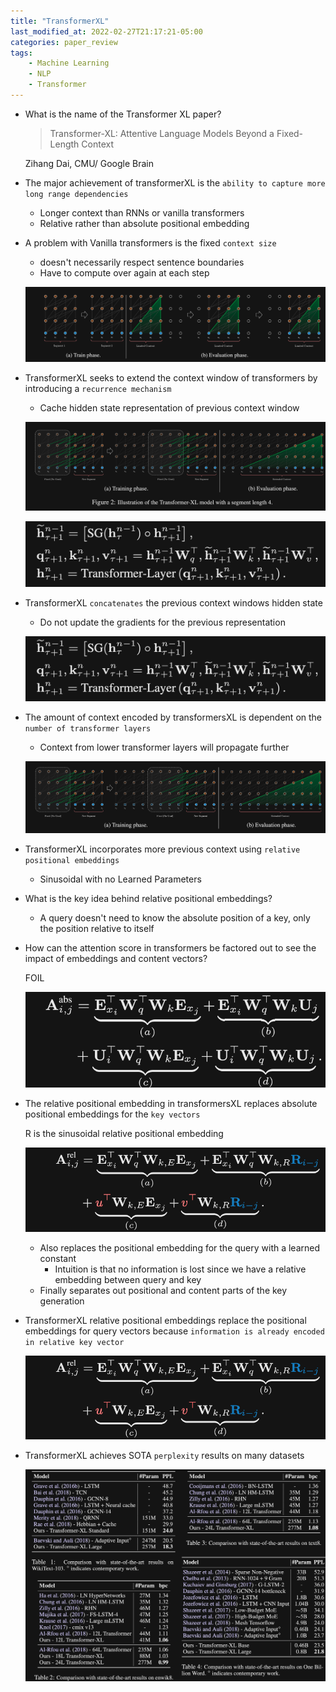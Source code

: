 ```yaml
---
title: "TransformerXL"
last_modified_at: 2022-02-27T21:17:21-05:00
categories: paper_review
tags:
	- Machine Learning
	- NLP
	- Transformer
---
```


- What is the name of the Transformer XL paper?
    
    > Transformer-XL: Attentive Language Models
    Beyond a Fixed-Length Context
    > 
    
    Zihang Dai, CMU/ Google Brain 
    
- The major achievement of transformerXL is the `ability to capture more long range dependencies`
    - Longer context than RNNs or vanilla transformers
    - Relative rather than absolute positional embedding
    
- A problem with Vanilla transformers is the fixed `context size`
    - doesn't necessarily respect sentence boundaries
    - Have to compute over again at each step
    
    ![/Untitled.png](/assets/images/TransformerXL/Untitled.png)
    
- TransformerXL seeks to extend the context window of transformers by introducing a `recurrence mechanism`
    - Cache hidden state representation of previous context window
    
    ![/Untitled%201.png](/assets/images/TransformerXL/Untitled%201.png)
    
    ![/Untitled%202.png](/assets/images/TransformerXL/Untitled%202.png)
    
- TransformerXL `concatenates` the previous context windows hidden state
    - Do not update the gradients for the previous representation
    
    ![/Untitled%203.png](/assets/images/TransformerXL/Untitled%203.png)
    
- The amount of context encoded by transformersXL is dependent on the `number of transformer layers`
    - Context from lower transformer layers will propagate further
    
    ![/Untitled%204.png](/assets/images/TransformerXL/Untitled%204.png)
    
- TransformerXL incorporates more previous context using `relative positional embeddings`
    - Sinusoidal with no Learned Parameters
- What is the key idea behind relative positional embeddings?
    - A query doesn't need to know the absolute position of a key, only the position relative to itself
    
- How can the attention score in transformers be factored out to see the impact of embeddings and content vectors?
    
    FOIL
    
    ![/Untitled%205.png](/assets/images/TransformerXL/Untitled%205.png)
    
- The relative positional embedding in transformersXL replaces absolute positional embeddings for the `key vectors`
    
    R is the sinusoidal relative positional embedding
    
    ![/Untitled%206.png](/assets/images/TransformerXL/Untitled%206.png)
    
    - Also replaces the positional embedding for the query with a learned constant
        - Intuition is that no information is lost since we have a relative embedding between query and key
    - Finally separates out positional and content parts of the key generation
- TransformerXL relative positional embeddings replace the positional embeddings for query vectors because `information is already encoded in relative key vector`
    
    ![/Untitled%207.png](/assets/images/TransformerXL/Untitled%207.png)
    
- TransformerXL achieves SOTA `perplexity` results on many datasets
    
    ![/Untitled%208.png](/assets/images/TransformerXL/Untitled%208.png)